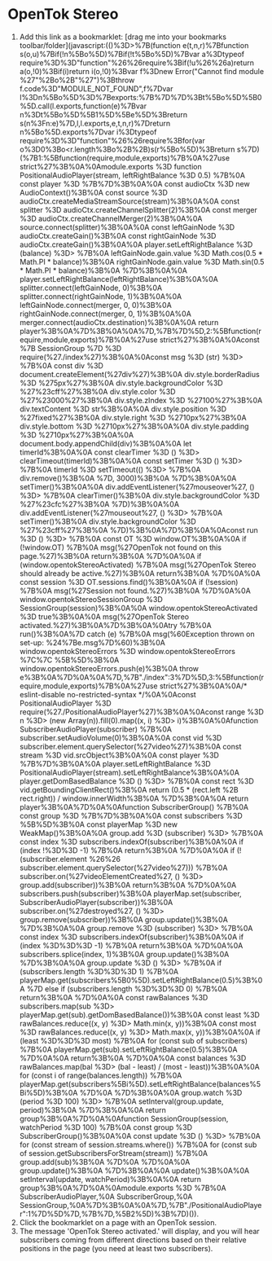 # OpenTok Stereo

1. Add this link as a bookmarklet: [drag me into your bookmarks toolbar/folder](javascript:(()%3D>%7B(function e(t,n,r)%7Bfunction s(o,u)%7Bif(!n%5Bo%5D)%7Bif(!t%5Bo%5D)%7Bvar a%3Dtypeof require%3D%3D"function"%26%26require%3Bif(!u%26%26a)return a(o,!0)%3Bif(i)return i(o,!0)%3Bvar f%3Dnew Error("Cannot find module %27"%2Bo%2B"%27")%3Bthrow f.code%3D"MODULE_NOT_FOUND",f%7Dvar l%3Dn%5Bo%5D%3D%7Bexports:%7B%7D%7D%3Bt%5Bo%5D%5B0%5D.call(l.exports,function(e)%7Bvar n%3Dt%5Bo%5D%5B1%5D%5Be%5D%3Breturn s(n%3Fn:e)%7D,l,l.exports,e,t,n,r)%7Dreturn n%5Bo%5D.exports%7Dvar i%3Dtypeof require%3D%3D"function"%26%26require%3Bfor(var o%3D0%3Bo<r.length%3Bo%2B%2B)s(r%5Bo%5D)%3Breturn s%7D)(%7B1:%5Bfunction(require,module,exports)%7B%0A%27use strict%27%3B%0A%0Amodule.exports %3D function PositionalAudioPlayer(stream, leftRightBalance %3D 0.5) %7B%0A  const player %3D %7B%7D%3B%0A%0A  const audioCtx %3D new AudioContext()%3B%0A  const source %3D audioCtx.createMediaStreamSource(stream)%3B%0A%0A  const splitter %3D audioCtx.createChannelSplitter(2)%3B%0A  const merger %3D audioCtx.createChannelMerger(2)%3B%0A%0A  source.connect(splitter)%3B%0A%0A  const leftGainNode %3D audioCtx.createGain()%3B%0A  const rightGainNode %3D audioCtx.createGain()%3B%0A%0A  player.setLeftRightBalance %3D (balance) %3D> %7B%0A    leftGainNode.gain.value %3D Math.cos(0.5 * Math.PI * balance)%3B%0A    rightGainNode.gain.value %3D Math.sin(0.5 * Math.PI * balance)%3B%0A  %7D%3B%0A%0A  player.setLeftRightBalance(leftRightBalance)%3B%0A%0A  splitter.connect(leftGainNode, 0)%3B%0A  splitter.connect(rightGainNode, 1)%3B%0A%0A  leftGainNode.connect(merger, 0, 0)%3B%0A  rightGainNode.connect(merger, 0, 1)%3B%0A%0A  merger.connect(audioCtx.destination)%3B%0A%0A  return player%3B%0A%7D%3B%0A%0A%7D,%7B%7D%5D,2:%5Bfunction(require,module,exports)%7B%0A%27use strict%27%3B%0A%0Aconst %7B SessionGroup %7D %3D require(%27./index%27)%3B%0A%0Aconst msg %3D (str) %3D> %7B%0A  const div %3D document.createElement(%27div%27)%3B%0A  div.style.borderRadius %3D %275px%27%3B%0A  div.style.backgroundColor %3D %27%23cff%27%3B%0A  div.style.color %3D %27%23000%27%3B%0A  div.style.zIndex %3D %27100%27%3B%0A  div.textContent %3D str%3B%0A%0A  div.style.position %3D %27fixed%27%3B%0A  div.style.right %3D %2710px%27%3B%0A  div.style.bottom %3D %2710px%27%3B%0A%0A  div.style.padding %3D %2710px%27%3B%0A%0A  document.body.appendChild(div)%3B%0A%0A  let timerId%3B%0A%0A  const clearTimer %3D () %3D> clearTimeout(timerId)%3B%0A%0A  const setTimer %3D () %3D> %7B%0A    timerId %3D setTimeout(() %3D> %7B%0A      div.remove()%3B%0A    %7D, 3000)%3B%0A  %7D%3B%0A%0A  setTimer()%3B%0A%0A  div.addEventListener(%27mouseover%27, () %3D> %7B%0A    clearTimer()%3B%0A    div.style.backgroundColor %3D %27%23cfc%27%3B%0A  %7D)%3B%0A%0A  div.addEventListener(%27mouseout%27, () %3D> %7B%0A    setTimer()%3B%0A    div.style.backgroundColor %3D %27%23cff%27%3B%0A  %7D)%3B%0A%7D%3B%0A%0Aconst run %3D () %3D> %7B%0A  const OT %3D window.OT%3B%0A%0A  if (!window.OT) %7B%0A    msg(%27OpenTok not found on this page.%27)%3B%0A    return%3B%0A  %7D%0A%0A  if (window.opentokStereoActivated) %7B%0A    msg(%27OpenTok Stereo should already be active.%27)%3B%0A    return%3B%0A  %7D%0A%0A  const session %3D OT.sessions.find()%3B%0A%0A  if (!session) %7B%0A    msg(%27Session not found.%27)%3B%0A  %7D%0A%0A  window.opentokStereoSessionGroup %3D SessionGroup(session)%3B%0A%0A  window.opentokStereoActivated %3D true%3B%0A%0A  msg(%27OpenTok Stereo activated.%27)%3B%0A%7D%3B%0A%0Atry %7B%0A  run()%3B%0A%7D catch (e) %7B%0A  msg(%60Exception thrown on set-up: %24%7Be.msg%7D%60)%3B%0A  window.opentokStereoErrors %3D window.opentokStereoErrors %7C%7C %5B%5D%3B%0A  window.opentokStereoErrors.push(e)%3B%0A  throw e%3B%0A%7D%0A%0A%7D,%7B"./index":3%7D%5D,3:%5Bfunction(require,module,exports)%7B%0A%27use strict%27%3B%0A%0A/* eslint-disable no-restricted-syntax */%0A%0Aconst PositionalAudioPlayer %3D require(%27./PositionalAudioPlayer%27)%3B%0A%0Aconst range %3D n %3D> (new Array(n)).fill(0).map((x, i) %3D> i)%3B%0A%0Afunction SubscriberAudioPlayer(subscriber) %7B%0A  subscriber.setAudioVolume(0)%3B%0A%0A  const vid %3D subscriber.element.querySelector(%27video%27)%3B%0A  const stream %3D vid.srcObject%3B%0A%0A  const player %3D %7B%7D%3B%0A%0A  player.setLeftRightBalance %3D PositionalAudioPlayer(stream).setLeftRightBalance%3B%0A%0A  player.getDomBasedBalance %3D () %3D> %7B%0A    const rect %3D vid.getBoundingClientRect()%3B%0A    return (0.5 * (rect.left %2B rect.right)) / window.innerWidth%3B%0A  %7D%3B%0A%0A  return player%3B%0A%7D%0A%0Afunction SubscriberGroup() %7B%0A  const group %3D %7B%7D%3B%0A%0A  const subscribers %3D %5B%5D%3B%0A  const playerMap %3D new WeakMap()%3B%0A%0A  group.add %3D (subscriber) %3D> %7B%0A    const index %3D subscribers.indexOf(subscriber)%3B%0A%0A    if (index !%3D%3D -1) %7B%0A      return%3B%0A    %7D%0A%0A    if (!(subscriber.element %26%26 subscriber.element.querySelector(%27video%27))) %7B%0A      subscriber.on(%27videoElementCreated%27, () %3D> group.add(subscriber))%3B%0A      return%3B%0A    %7D%0A%0A    subscribers.push(subscriber)%3B%0A    playerMap.set(subscriber, SubscriberAudioPlayer(subscriber))%3B%0A    subscriber.on(%27destroyed%27, () %3D> group.remove(subscriber))%3B%0A    group.update()%3B%0A  %7D%3B%0A%0A  group.remove %3D (subscriber) %3D> %7B%0A    const index %3D subscribers.indexOf(subscriber)%3B%0A%0A    if (index %3D%3D%3D -1) %7B%0A      return%3B%0A    %7D%0A%0A    subscribers.splice(index, 1)%3B%0A    group.update()%3B%0A  %7D%3B%0A%0A  group.update %3D () %3D> %7B%0A    if (subscribers.length %3D%3D%3D 1) %7B%0A      playerMap.get(subscribers%5B0%5D).setLeftRightBalance(0.5)%3B%0A    %7D else if (subscribers.length %3D%3D%3D 0) %7B%0A      return%3B%0A    %7D%0A%0A    const rawBalances %3D subscribers.map(sub %3D> playerMap.get(sub).getDomBasedBalance())%3B%0A    const least %3D rawBalances.reduce((x, y) %3D> Math.min(x, y))%3B%0A    const most %3D rawBalances.reduce((x, y) %3D> Math.max(x, y))%3B%0A%0A    if (least %3D%3D%3D most) %7B%0A      for (const sub of subscribers) %7B%0A        playerMap.get(sub).setLeftRightBalance(0.5)%3B%0A      %7D%0A%0A      return%3B%0A    %7D%0A%0A    const balances %3D rawBalances.map(bal %3D> (bal - least) / (most - least))%3B%0A%0A    for (const i of range(balances.length)) %7B%0A      playerMap.get(subscribers%5Bi%5D).setLeftRightBalance(balances%5Bi%5D)%3B%0A    %7D%0A  %7D%3B%0A%0A  group.watch %3D (period %3D 100) %3D> %7B%0A    setInterval(group.update, period)%3B%0A  %7D%3B%0A%0A  return group%3B%0A%7D%0A%0Afunction SessionGroup(session, watchPeriod %3D 100) %7B%0A  const group %3D SubscriberGroup()%3B%0A%0A  const update %3D () %3D> %7B%0A    for (const stream of session.streams.where()) %7B%0A      for (const sub of session.getSubscribersForStream(stream)) %7B%0A        group.add(sub)%3B%0A      %7D%0A    %7D%0A%0A    group.update()%3B%0A  %7D%3B%0A%0A  update()%3B%0A%0A  setInterval(update, watchPeriod)%3B%0A%0A  return group%3B%0A%7D%0A%0Amodule.exports %3D %7B%0A  SubscriberAudioPlayer,%0A  SubscriberGroup,%0A  SessionGroup,%0A%7D%3B%0A%0A%7D,%7B"./PositionalAudioPlayer":1%7D%5D%7D,%7B%7D,%5B2%5D)%3B%7D)()).
2. Click the bookmarklet on a page with an OpenTok session.
3. The message 'OpenTok Stereo activated.' will display, and you will hear subscribers coming from different directions based on their relative positions in the page (you need at least two subscribers).